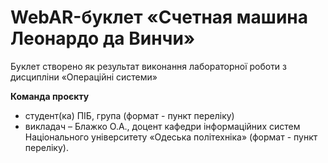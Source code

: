 # WebAR-буклет «Счетная машина Леонардо да Винчи»
Буклет створено як результат виконання лабораторної роботи з дисципліни
«Операційні системи»

**Команда проєкту** 
+ студент(ка) ПІБ, група (формат - пункт переліку)
+ викладач – Блажко О.А., доцент кафедри інформаційних систем Національного
університету «Одеська політехніка» (формат - пункт переліку).
